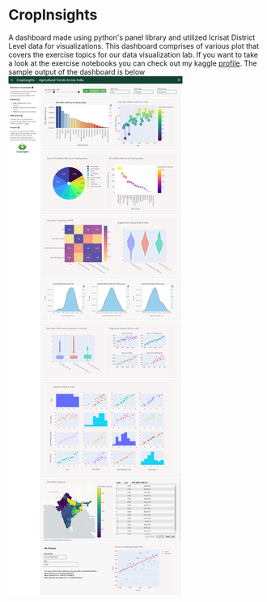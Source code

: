 # CropInsights
A dashboard made using python's panel library and utilized Icrisat District Level data for visualizations. This dashboard comprises of various plot that covers the exercise topics for our data visualization lab. If you want to take a look at the exercise notebooks you can check out my kaggle [profile](https://www.kaggle.com/rameezakther). The sample output of the dashboard is below ![png](./Images/sampleOutputImage.png)
